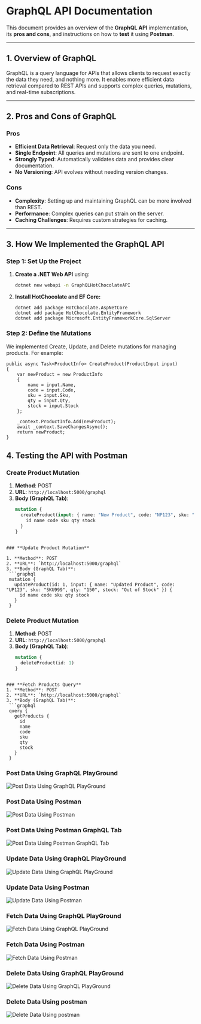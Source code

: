 # GraphQL API Documentation

This document provides an overview of the **GraphQL API** implementation, its **pros and cons**, and instructions on how to **test** it using **Postman**.

---

## 1. Overview of GraphQL

GraphQL is a query language for APIs that allows clients to request exactly the data they need, and nothing more. It enables more efficient data retrieval compared to REST APIs and supports complex queries, mutations, and real-time subscriptions.

---

## 2. Pros and Cons of GraphQL

### **Pros**
- **Efficient Data Retrieval**: Request only the data you need.
- **Single Endpoint**: All queries and mutations are sent to one endpoint.
- **Strongly Typed**: Automatically validates data and provides clear documentation.
- **No Versioning**: API evolves without needing version changes.

### **Cons**
- **Complexity**: Setting up and maintaining GraphQL can be more involved than REST.
- **Performance**: Complex queries can put strain on the server.
- **Caching Challenges**: Requires custom strategies for caching.

---

## 3. How We Implemented the GraphQL API

### **Step 1: Set Up the Project**

1. **Create a .NET Web API** using:
   ```bash
   dotnet new webapi -n GraphQLHotChocolateAPI
   ```
2. **Install HotChocolate and EF Core:**
   ```
   dotnet add package HotChocolate.AspNetCore
   dotnet add package HotChocolate.EntityFramework
   dotnet add package Microsoft.EntityFrameworkCore.SqlServer
   ```

### **Step 2: Define the Mutations**
We implemented Create, Update, and Delete mutations for managing products. For example:
```
public async Task<ProductInfo> CreateProduct(ProductInput input)
{
    var newProduct = new ProductInfo
    {
        name = input.Name,
        code = input.Code,
        sku = input.Sku,
        qty = input.Qty,
        stock = input.Stock
    };

    _context.ProductInfo.Add(newProduct);
    await _context.SaveChangesAsync();
    return newProduct;
}
```

## 4. Testing the API with Postman

### **Create Product Mutation**

1. **Method**: POST  
2. **URL**: `http://localhost:5000/graphql`  
3. **Body (GraphQL Tab)**:
   ```graphql
   mutation {
     createProduct(input: { name: "New Product", code: "NP123", sku: "SKU001", qty: "100", stock: "In Stock" }) {
       id name code sku qty stock
     }
   }
  ```

### **Update Product Mutation**

1. **Method**: POST  
2. **URL**: `http://localhost:5000/graphql`  
3. **Body (GraphQL Tab)**:
   ```graphql
   mutation {
     updateProduct(id: 1, input: { name: "Updated Product", code: "UP123", sku: "SKU999", qty: "150", stock: "Out of Stock" }) {
       id name code sku qty stock
     }
   }
  ```

### **Delete Product Mutation**

1. **Method**: POST  
2. **URL**: `http://localhost:5000/graphql`  
3. **Body (GraphQL Tab)**:
   ```graphql
   mutation {
     deleteProduct(id: 1)
   }
  ```

### **Fetch Products Query**
1. **Method**: POST  
2. **URL**: `http://localhost:5000/graphql`  
3. **Body (GraphQL Tab)**:
   ```graphql
   query {
     getProducts {
       id
       name
       code
       sku
       qty
       stock
     }
   }
   ```




### **Post Data Using GraphQL PlayGround**
![Post Data Using GraphQL PlayGround](https://raw.githubusercontent.com/mehedihasan9339/GraphQLHotChocolateAPI/refs/heads/master/post-data-using-graphql-playground.png?token=GHSAT0AAAAAACRCHBVGZXUG4HGUF3QAR4J4ZZPXSBA)


### **Post Data Using Postman**
![Post Data Using Postman](https://raw.githubusercontent.com/mehedihasan9339/GraphQLHotChocolateAPI/refs/heads/master/post-data-using-graphql-postman.png?token=GHSAT0AAAAAACRCHBVGNIN5F44GABI2LN7UZZPXTIQ)


### **Post Data Using Postman GraphQL Tab**
![Post Data Using Postman GraphQL Tab](https://raw.githubusercontent.com/mehedihasan9339/GraphQLHotChocolateAPI/refs/heads/master/post-using%20GraphQL-tab.png?token=GHSAT0AAAAAACRCHBVGQQWOTL7BKHIQTJTAZZPXTXA)


### **Update Data Using GraphQL PlayGround**
![Update Data Using GraphQL PlayGround](https://raw.githubusercontent.com/mehedihasan9339/GraphQLHotChocolateAPI/refs/heads/master/update-data-graphql-playground.png?token=GHSAT0AAAAAACRCHBVH4DBHDZNMWRYXJWBQZZPXUJA)


### **Update Data Using Postman**
![Update Data Using Postman](https://raw.githubusercontent.com/mehedihasan9339/GraphQLHotChocolateAPI/refs/heads/master/update-data-graphql-postman.png?token=GHSAT0AAAAAACRCHBVHTNLXWQ6BUQJOJJ66ZZPXUVQ)


### **Fetch Data Using GraphQL PlayGround**
![Fetch Data Using GraphQL PlayGround](https://raw.githubusercontent.com/mehedihasan9339/GraphQLHotChocolateAPI/refs/heads/master/fetch-data-graphql-playground.png?token=GHSAT0AAAAAACRCHBVGL7WL6ASUGS5PZ2VUZZPXVEA)


### **Fetch Data Using Postman**
![Fetch Data Using Postman](https://raw.githubusercontent.com/mehedihasan9339/GraphQLHotChocolateAPI/refs/heads/master/fetch-data-graphql-postman.png?token=GHSAT0AAAAAACRCHBVG473R5ZHDDRTI4ZPQZZPXVRA)


### **Delete Data Using GraphQL PlayGround**
![Delete Data Using GraphQL PlayGround](https://raw.githubusercontent.com/mehedihasan9339/GraphQLHotChocolateAPI/refs/heads/master/delete-data-graphql-playground.png?token=GHSAT0AAAAAACRCHBVGIEIHLLNRFYSPJQ6UZZPXV7Q)


### **Delete Data Using postman**
![Delete Data Using postman](https://raw.githubusercontent.com/mehedihasan9339/GraphQLHotChocolateAPI/refs/heads/master/delete-data-graphql-postman.png?token=GHSAT0AAAAAACRCHBVGGBMX3LXCDVUKHQR2ZZPXWSA)



